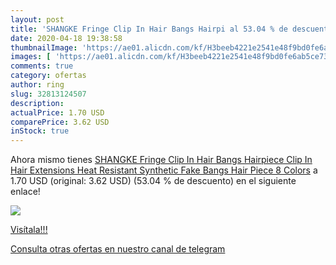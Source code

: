```yaml
---
layout: post
title: 'SHANGKE Fringe Clip In Hair Bangs Hairpi al 53.04 % de descuento'
date: 2020-04-18 19:38:58
thumbnailImage: 'https://ae01.alicdn.com/kf/H3beeb4221e2541e48f9bd0fe6ab5ce73u/SHANGKE-Fringe-Clip-In-Hair-Bangs-Hairpiece-Clip-In-Hair-Extensions-Heat-Resistant-Synthetic-Fake-Bangs.jpg_350x350._SL200_.jpg'
images: [ 'https://ae01.alicdn.com/kf/H3beeb4221e2541e48f9bd0fe6ab5ce73u/SHANGKE-Fringe-Clip-In-Hair-Bangs-Hairpiece-Clip-In-Hair-Extensions-Heat-Resistant-Synthetic-Fake-Bangs.jpg_350x350._SL200_.jpg' ]
comments: true
category: ofertas
author: ring
slug: 32813124507
description:
actualPrice: 1.70 USD
comparePrice: 3.62 USD
inStock: true
---
```


Ahora mismo tienes [SHANGKE Fringe Clip In Hair Bangs Hairpiece Clip In Hair Extensions Heat Resistant Synthetic Fake Bangs Hair Piece 8 Colors](https://www.amazon.com/dp/32813124507/?tag=redken08-20) a 1.70 USD (original: 3.62 USD) (53.04 %  de descuento) en el siguiente enlace!

[![](https://ae01.alicdn.com/kf/H3beeb4221e2541e48f9bd0fe6ab5ce73u/SHANGKE-Fringe-Clip-In-Hair-Bangs-Hairpiece-Clip-In-Hair-Extensions-Heat-Resistant-Synthetic-Fake-Bangs.jpg_350x350._SL200_.jpg)](https://www.amazon.com/dp/32813124507/?tag=redken08-20)

[Visítala!!!](https://www.amazon.com/dp/32813124507/?tag=redken08-20)

[Consulta otras ofertas en nuestro canal de telegram](https://t.me/s/ofertas25)
